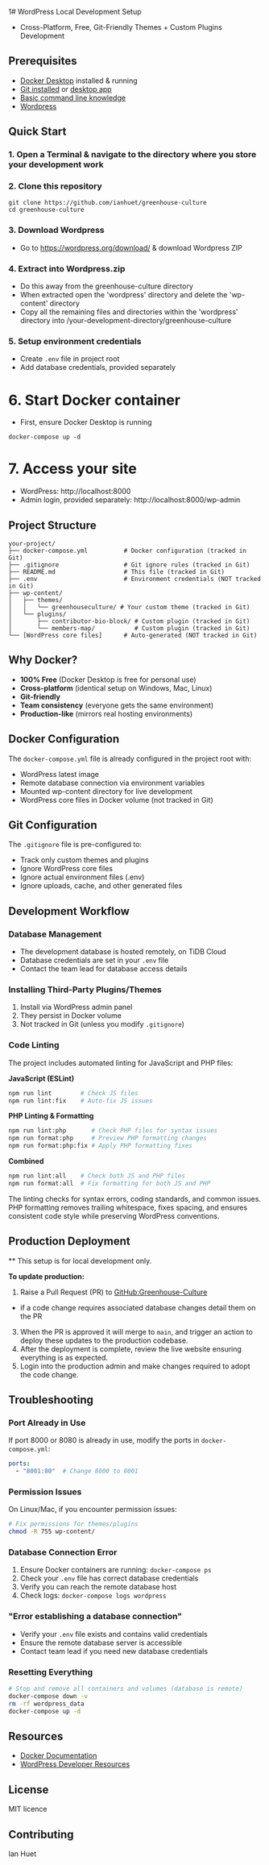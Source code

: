 1# WordPress Local Development Setup
- Cross-Platform, Free, Git-Friendly Themes + Custom Plugins Development

## Prerequisites
- [Docker Desktop](https://www.docker.com/products/docker-desktop/) installed & running
- [Git installed](https://git-scm.com/book/en/v2/Getting-Started-Installing-Git) or [desktop app](https://git-scm.com/downloads/guis)
- [Basic command line knowledge](https://code.visualstudio.com/docs/terminal/basics)
- [Wordpress](https://wordpress.org/download/)

## Quick Start

### 1. Open a Terminal & navigate to the directory where you store your development work

### 2. Clone this repository
```
git clone https://github.com/ianhuet/greenhouse-culture
cd greenhouse-culture
```

### 3. Download Wordpress
- Go to https://wordpress.org/download/ & download Wordpress ZIP

### 4. Extract into Wordpress.zip
- Do this away from the greenhouse-culture directory
- When extracted open the 'wordpress' directory and delete the 'wp-content' directory
- Copy all the remaining files and directories within the 'wordpress' directory into /your-development-directory/greenhouse-culture

### 5. Setup environment credentials
- Create `.env` file in project root
- Add database credentials, provided separately

# 6. Start Docker container
- First, ensure Docker Desktop is running
```
docker-compose up -d
```

# 7. Access your site
- WordPress: http://localhost:8000
- Admin login, provided separately: http://localhost:8000/wp-admin

## Project Structure

```
your-project/
├── docker-compose.yml          # Docker configuration (tracked in Git)
├── .gitignore                  # Git ignore rules (tracked in Git)
├── README.md                   # This file (tracked in Git)
├── .env                        # Environment credentials (NOT tracked in Git)
├── wp-content/
│   ├── themes/
│   │   └── greenhouseculture/ # Your custom theme (tracked in Git)
│   └── plugins/
│       ├── contributor-bio-block/ # Custom plugin (tracked in Git)
│       └── members-map/           # Custom plugin (tracked in Git)
└── [WordPress core files]      # Auto-generated (NOT tracked in Git)
```

## Why Docker?
- **100% Free** (Docker Desktop is free for personal use)
- **Cross-platform** (identical setup on Windows, Mac, Linux)
- **Git-friendly**
- **Team consistency** (everyone gets the same environment)
- **Production-like** (mirrors real hosting environments)

## Docker Configuration

The `docker-compose.yml` file is already configured in the project root with:
- WordPress latest image
- Remote database connection via environment variables
- Mounted wp-content directory for live development
- WordPress core files in Docker volume (not tracked in Git)

## Git Configuration

The `.gitignore` file is pre-configured to:
- Track only custom themes and plugins
- Ignore WordPress core files
- Ignore actual environment files (.env)
- Ignore uploads, cache, and other generated files

## Development Workflow

### Database Management
- The development database is hosted remotely, on TiDB Cloud
- Database credentials are set in your `.env` file
- Contact the team lead for database access details

### Installing Third-Party Plugins/Themes
1. Install via WordPress admin panel
2. They persist in Docker volume
3. Not tracked in Git (unless you modify `.gitignore`)

### Code Linting
The project includes automated linting for JavaScript and PHP files:

**JavaScript (ESLint)**
```bash
npm run lint        # Check JS files
npm run lint:fix    # Auto-fix JS issues
```

**PHP Linting & Formatting**
```bash
npm run lint:php       # Check PHP files for syntax issues
npm run format:php     # Preview PHP formatting changes
npm run format:php:fix # Apply PHP formatting fixes
```

**Combined**
```bash
npm run lint:all    # Check both JS and PHP files
npm run format:all  # Fix formatting for both JS and PHP
```

The linting checks for syntax errors, coding standards, and common issues. PHP formatting removes trailing whitespace, fixes spacing, and ensures consistent code style while preserving WordPress conventions.

## Production Deployment
** This setup is for local development only.

**To update production:**
1. Raise a Pull Request (PR) to [GitHub:Greenhouse-Culture](https://github.com/ianhuet/greenhouse-culture)
  - if a code change requires associated database changes detail them on the PR
3. When the PR is approved it will merge to `main`, and trigger an action to deploy these updates to the production codebase.
4. After the deployment is complete, review the live website ensuring everything is as expected.
5. Login into the production admin and make changes required to adopt the code change.


## Troubleshooting

### Port Already in Use
If port 8000 or 8080 is already in use, modify the ports in `docker-compose.yml`:
```yaml
ports:
  - "8001:80"  # Change 8000 to 8001
```

### Permission Issues
On Linux/Mac, if you encounter permission issues:
```bash
# Fix permissions for themes/plugins
chmod -R 755 wp-content/
```

### Database Connection Error
1. Ensure Docker containers are running: `docker-compose ps`
2. Check your `.env` file has correct database credentials
3. Verify you can reach the remote database host
4. Check logs: `docker-compose logs wordpress`

### "Error establishing a database connection"
- Verify your `.env` file exists and contains valid credentials
- Ensure the remote database server is accessible
- Contact team lead if you need new database credentials

### Resetting Everything
```bash
# Stop and remove all containers and volumes (database is remote)
docker-compose down -v
rm -rf wordpress_data
docker-compose up -d
```

## Resources
- [Docker Documentation](https://docs.docker.com/)
- [WordPress Developer Resources](https://developer.wordpress.org/)

## License
MIT licence

## Contributing
Ian Huet
